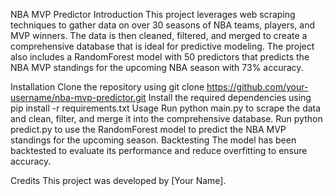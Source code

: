 NBA MVP Predictor
Introduction
This project leverages web scraping techniques to gather data on over 30 seasons of NBA teams, players, and MVP winners. The data is then cleaned, filtered, and merged to create a comprehensive database that is ideal for predictive modeling. The project also includes a RandomForest model with 50 predictors that predicts the NBA MVP standings for the upcoming NBA season with 73% accuracy.

Installation
Clone the repository using git clone https://github.com/your-username/nba-mvp-predictor.git
Install the required dependencies using pip install -r requirements.txt
Usage
Run python main.py to scrape the data and clean, filter, and merge it into the comprehensive database.
Run python predict.py to use the RandomForest model to predict the NBA MVP standings for the upcoming season.
Backtesting
The model has been backtested to evaluate its performance and reduce overfitting to ensure accuracy.

Credits
This project was developed by [Your Name].
